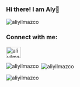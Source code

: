 ### Hi there! I am Aly👋

<p align="left"> <img src="https://komarev.com/ghpvc/?username=aliyilmazco&label=Profile%20views&color=0e75b6&style=flat" alt="aliyilmazco" /> </p>
<h3 align="left">Connect with me:</h3>
<p align="left">
<a href="https://linkedin.com/in/aliyilmazco" target="blank"><img align="center" src="https://raw.githubusercontent.com/rahuldkjain/github-profile-readme-generator/master/src/images/icons/Social/linked-in-alt.svg" alt="aliyilmazco" height="30" width="40" /></a>
</p>
<p><img align="left" src="https://github-readme-stats.vercel.app/api/top-langs?username=aliyilmazco&show_icons=true&locale=en&layout=compact" alt="aliyilmazco" /></p>

<p>&nbsp;<img align="center" src="https://github-readme-stats.vercel.app/api?username=aliyilmazco&show_icons=true&locale=en" alt="aliyilmazco" /></p>

<p><img align="center" src="https://github-readme-streak-stats.herokuapp.com/?user=aliyilmazco&" alt="aliyilmazco" /></p>
